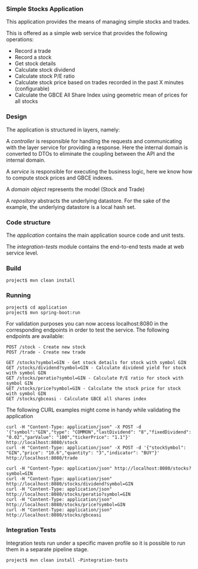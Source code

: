 ### Simple Stocks Application
This application provides the means of managing simple stocks and trades.

This is offered as a simple web service that provides the following operations:
- Record a trade
- Record a stock
- Get stock details
- Calculate stock dividend
- Calculate stock P/E ratio
- Calculate stock price based on trades recorded in the past X minutes (configurable)
- Calculate the GBCE All Share Index using geometric mean of prices for all stocks

### Design
The application is structured in layers, namely:

A *controller* is responsible for handling the requests and communicating with the layer service for providing a response. Here the internal domain is converted to DTOs to eliminate the coupling between the API and the internal domain.

A *service* is responsible for executing the business logic, here we know how to compute stock prices and GBCE indexes.

A *domain object* represents the model (Stock and Trade)

A *repository* abstracts the underlying datastore. For the sake of the example, the underlying datastore is a local hash set.

### Code structure
The *application* contains the main application source code and unit tests.

The *integration-tests* module contains the end-to-end tests made at web service level.

### Build

    project$ mvn clean install

### Running

	project$ cd application
    project$ mvn spring-boot:run

For validation purposes you can now access localhost:8080 in the corresponding endpoints in order to test the service. The following endpoints are available:

    POST /stock - Create new stock
    POST /trade - Create new trade

    GET /stocks?symbol=GIN - Get stock details for stock with symbol GIN
    GET /stocks/dividend?symbol=GIN - Calculate dividend yield for stock with symbol GIN
    GET /stocks/peratio?symbol=GIN - Calculate P/E ratio for stock with symbol GIN
    GET /stocks/price?symbol=GIN - Calculate the stock price for stock with symbol GIN
    GET /stocks/gbceasi - Calculate GBCE all shares index

The following CURL examples might come in handy while validating the application

    curl -H "Content-Type: application/json" -X POST -d '{"symbol":"GIN","type": "COMMON","lastDividend": "8","fixedDividend": "0.02","parValue": "100","tickerPrice": "1.1"}' http://localhost:8080/stock
    curl -H "Content-Type: application/json" -X POST -d '{"stockSymbol": "GIN","price": "10.6","quantity": "3","indicator": "BUY"}' http://localhost:8080/trade

    curl -H "Content-Type: application/json" http://localhost:8080/stocks?symbol=GIN
    curl -H "Content-Type: application/json" http://localhost:8080/stocks/dividend?symbol=GIN
    curl -H "Content-Type: application/json" http://localhost:8080/stocks/peratio?symbol=GIN
    curl -H "Content-Type: application/json" http://localhost:8080/stocks/price?symbol=GIN
    curl -H "Content-Type: application/json" http://localhost:8080/stocks/gbceasi

### Integration Tests
Integration tests run under a specific maven profile so it is possible to run them in a separate pipeline stage.

    project$ mvn clean install -Pintegration-tests

